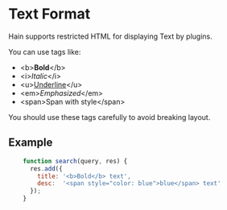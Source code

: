 # Text Format

Hain supports restricted HTML for displaying Text by plugins.

You can use tags like:

* &lt;b&gt;<b>Bold</b>&lt;/b&gt;
* &lt;i&gt;<i>Italic</i>&lt;/i&gt;
* &lt;u&gt;<u>Underline</u>&lt;/u&gt;
* &lt;em&gt;<em>Emphasized</em>&lt;/em&gt;
* &lt;span&gt;<span style="font-name: courier;">Span with style</span>&lt;/span&gt;

You should use these tags carefully to avoid breaking layout.

## Example

```javascript
	function search(query, res) {
	  res.add({
		title: '<b>Bold</b> text',
		desc:  '<span style="color: blue">blue</span> text'
	  });
	}
```
